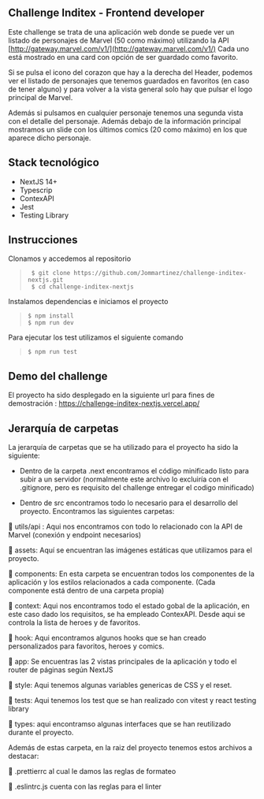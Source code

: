 ## Challenge Inditex - Frontend developer

Este challenge se trata de una aplicación web donde se puede ver un listado de personajes de Marvel (50 como máximo) utilizando la API [http://gateway.marvel.com/v1/](http://gateway.marvel.com/v1/) Cada uno está mostrado en una card con opción de ser guardado como favorito.

Si se pulsa el icono del corazon que hay a la derecha del Header, podemos ver el listado de personajes que tenemos guardados en favoritos (en caso de tener alguno) y para volver a la vista general solo hay que pulsar el logo principal de Marvel.

Además si pulsamos en cualquier personaje tenemos una segunda vista con el detalle del personaje. Además debajo de la información principal mostramos un slide con los últimos comics (20 como máximo) en los que aparece dicho personaje.

## Stack tecnológico

- NextJS 14+
- Typescrip
- ContexAPI
- Jest
- Testing Library

## Instrucciones

Clonamos y accedemos al repositorio

> ```console
>  $ git clone https://github.com/Jommartinez/challenge-inditex-nextjs.git
>  $ cd challenge-inditex-nextjs
> ```

Instalamos dependencias e iniciamos el proyecto

> ```console
> $ npm install
> $ npm run dev
> ```

Para ejecutar los test utilizamos el siguiente comando

> ```console
> $ npm run test
> ```

## Demo del challenge

El proyecto ha sido desplegado en la siguiente url para fines de demostración : https://challenge-inditex-nextjs.vercel.app/

## Jerarquía de carpetas

La jerarquía de carpetas que se ha utilizado para el proyecto ha sido la siguiente:

- Dentro de la carpeta .next encontramos el código minificado listo para subir a un servidor (normalmente este archivo lo excluiría con el .gitignore, pero es requisito del challenge entregar el codigo minificado)

- Dentro de src encontramos todo lo necesario para el desarrollo del proyecto. Encontramos las siguientes carpetas:

📂 utils/api : Aqui nos encontramos con todo lo relacionado con la API de Marvel (conexión y endpoint necesarios)

📂 assets: Aquí se encuentran las imágenes estáticas que utilizamos para el proyecto.

📂 components: En esta carpeta se encuentran todos los componentes de la aplicación y los estilos relacionados a cada componente. (Cada componente está dentro de una carpeta propia)

📂 context: Aqui nos encontramos todo el estado gobal de la aplicación, en este caso dado los requisitos, se ha empleado ContexAPI. Desde aqui se controla la lista de heroes y de favoritos.

📂 hook: Aqui encontramos algunos hooks que se han creado personalizados para favoritos, heroes y comics.

📂 app: Se encuentras las 2 vistas principales de la aplicación y todo el router de páginas según NextJS

📂 style: Aqui tenemos algunas variables genericas de CSS y el reset.

📂 tests: Aqui tenemos los test que se han realizado con vitest y react testing library

📂 types: aqui encontramso algunas interfaces que se han reutilizado durante el proyecto.

Además de estas carpeta, en la raiz del proyecto tenemos estos archivos a destacar:

📜 .prettierrc al cual le damos las reglas de formateo

📜 .eslintrc.js cuenta con las reglas para el linter
